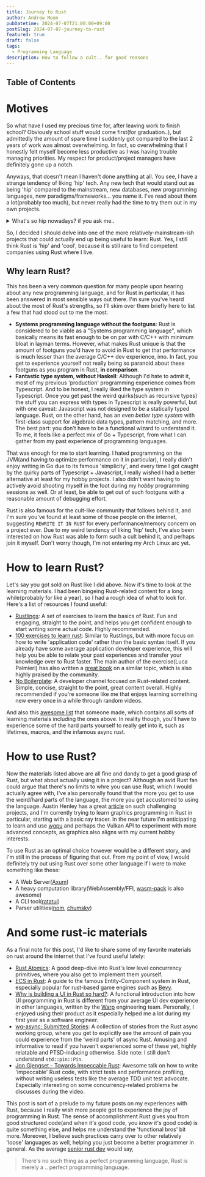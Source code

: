 ```yaml
---
title: Journey to Rust
author: Andrew Moon
pubDatetime: 2024-07-07T21:00:00+09:00
postSlug: 2024-07-07-journey-to-rust
featured: true
draft: false
tags:
  - Programming Language
description: How to follow a cult.. for good reasons
---
```


## Table of Contents

# Motives

So what have I used my precious time for, after leaving work to finish school? Obviously school stuff would come first(for graduation..), but admittedly the amount of spare time I suddenly got compared to the last 2 years of work was almost overwhelming. In fact, so overwhelming that I honestly felt myself become less productive as I was having trouble managing priorities. My respect for product/project managers have definitely gone up a notch.

Anyways, that doesn't mean I haven't done anything at all. You see, I have a strange tendency of liking 'hip' tech. Any new tech that would stand out as being 'hip' compared to the mainstream, new databases, new programming languages, new paradigms/frameworks... you name it. I've read about them a lot(probably too much), but never really had the time to try them out in my own projects.

<details><summary>What's so hip nowadays? if you ask me..</summary>

On top of my mind,

- Gleam
- Nim
- Zig
- Mojo
- SurrealDB
- SpacetimeDB
- WebGPU
- WebAssembly
- Deno/Bun

Some controversial ones included, I know, but my standards for being 'hip' also largely depends on their actual production usage.

</details>

So, I decided I should delve into one of the more relatively-mainstream-ish projects that could actually end up being useful to learn: Rust. Yes, I still think Rust is 'hip' and 'cool', because it is still rare to find competent companies using Rust where I live.

## Why learn Rust?

This has been a very common question for many people upon hearing about any new programming language, and for Rust in particular, it has been answered in most sensible ways out there. I'm sure you've heard about the most of Rust's strengths, so I'll skim over them briefly here to list a few that had stood out to me the most.

- **Systems programming language without the footguns**: Rust is considered to be viable as a "Systems programming language", which basically means its fast enough to be on par with C/C++ with minimum bloat in layman terms. However, what makes Rust unique is that the amount of footguns you'd have to avoid in Rust to get that performance is much lesser than the average C/C++ dev experience, imo. In fact, you get to experience yourself not really being so paranoid about these footguns as you program in Rust, **in comparison**.
- **Fantastic type system, without Haskell**: Although I'd hate to admit it, most of my previous 'production' programming experience comes from Typescript. And to be honest, I really liked the type system in Typescript. Once you get past the weird quirks(such as recursive types) the stuff you can express with types in Typescript is really powerful, but with one caveat: Javascript was not designed to be a statically typed language. Rust, on the other hand, has an _even better type system_ with first-class support for algebraic data types, pattern matching, and more. The best part: you don't have to be a functional wizard to understand it. To me, it feels like a perfect mix of Go + Typescript, from what I can gather from my past experience of programming languages.

That was enough for me to start learning. I hated programming on the JVM(and having to optimize performance on it in particular), I really didn't enjoy writing in Go due to its famous 'simplicity', and every time I got caught by the quirky parts of Typescript + Javascript, I really wished I had a better alternative at least for my hobby projects. I also didn't want having to actively avoid shooting myself in the foot during my _hobby_ programming sessions as well. Or at least, be able to get out of such footguns with a reasonable amount of debugging effort.

Rust is also famous for the cult-like community that follows behind it, and I'm sure you've found at least some of those people on the internet, suggesting `REWRITE IT IN RUST` for every performance/memory concern on a project ever. Due to my weird tendency of liking 'hip' tech, I've also been interested on how Rust was able to form such a cult behind it, and perhaps join it myself. Don't worry though, I'm not entering my Arch Linux arc yet.

# How to learn Rust?

Let's say you got sold on Rust like I did above. Now it's time to look at the learning materials. I had been bingeing Rust-related content for a long while(probably for like a year), so I had a rough idea of what to look for. Here's a list of resources I found useful:

- [Rustlings](https://github.com/rust-lang/rustlings): A set of exercises to learn the basics of Rust. Fun and engaging, straight to the point, and helps you get confident enough to start writing some actual code. Highly recommended.
- [100 exercises to learn rust](https://github.com/mainmatter/100-exercises-to-learn-rust): Similar to Rustlings, but with more focus on how to write 'application code' rather than the basic syntax itself. If you already have some average application developer experience, this will help you be able to relate your past experiences and transfer your knowledge over to Rust faster. The main author of the exercise(Luca Palmieri) has also written a [great book](https://www.zero2prod.com/index.html) on a similar topic, which is also highly praised by the community.
- [No Boilerplate](https://www.youtube.com/@NoBoilerplate): A developer channel focused on Rust-related content. Simple, concise, straight to the point, great content overall. Highly recommended if you're someone like me that enjoys learning something new every once in a while through random videos.

And also this [awesome list](https://github.com/ImplFerris/LearnRust) that someone made, which contains all sorts of learning materials including the ones above. In reality though, you'll have to experience some of the hard parts yourself to really get into it, such as lifetimes, macros, and the infamous async rust.

# How to use Rust?

Now the materials listed above are all fine and dandy to get a good grasp of Rust, but what about actually using it in a project? Although an avid Rust fan could argue that there's no limits to whre you can use Rust, which I would actually agree with, I've also personally found that the more you get to use the weird/hard parts of the language, the more you get accustomed to using the language. Austin Henley has a great [article](https://austinhenley.com/blog/morechallengingprojects.html) on such challenging projects, and I'm currently trying to learn graphics programming in Rust in particular, starting with a basic ray tracer. In the near future I'm anticipating to learn and use [wgpu](https://wgpu.rs/) and perhaps the Vulkan API to experiment with more advanced concepts, as graphics also aligns with my current hobby interests.

To use Rust as an optimal choice however would be a different story, and I'm still in the process of figuring that out. From my point of view, I would definitely try out using Rust over some other language if I were to make something like these:

- A Web Server([Axum](https://github.com/tokio-rs/axum))
- A heavy computation library(WebAssembly/FFI, [wasm-pack](https://github.com/rustwasm/wasm-pack) is also awesome)
- A CLI tool([ratatui](https://ratatui.rs/))
- Parser utilities([nom](https://github.com/rust-bakery/nom), [chumsky](https://github.com/zesterer/chumsky))

# And some rust-ic materials

As a final note for this post, I'd like to share some of my favorite materials on rust around the internet that I've found useful lately:

- [Rust Atomics](https://marabos.nl/atomics/foreword.html): A good deep-dive into Rust's low level concurrency primitives, where you also get to implement them yourself.
- [ECS in Rust](https://ianjk.com/ecs-in-rust/): A guide to the famous Entity-Component system in Rust, especially popular for rust-based game engines such as [Bevy](https://bevyengine.org/).
- [Why is building a UI in Rust so hard?](https://www.warp.dev/blog/why-is-building-a-ui-in-rust-so-hard): A functional introduction into how UI programming in Rust is different from your average UI dev experience in other languages, written by the [Warp](https://www.warp.dev/) engineering team. Personally, I enjoyed using their product as it especially helped me a lot during my first year as a software engineer.
- [wg-async: Submitted Stories](https://rust-lang.github.io/wg-async/vision/submitted_stories.html): A collection of stories from the Rust async working group, where you get to explicitly see the amount of pain you could experience from the 'weird parts' of async Rust. Amusing and informative to read if you haven't experienced some of these yet, highly relatable and PTSD-inducing otherwise. Side note: I still don't understand `std::pin::Pin`.
- [Jon Gjengset - Towards Impeccable Rust](https://www.youtube.com/watch?v=qfknfCsICUM): Awesome talk on how to write 'impeccable' Rust code, with strict tests and performance profiling, without writing useless tests like the average TDD unit test advocate. Especially interesting on some concurrency-related problems he discusses during the video.

This post is sort of a prelude to my future posts on my experiences with Rust, because I really wish more people got to experience the joy of programming in Rust. The sense of accomplishment Rust gives you from good structured code(and when it's good code, you _know_ it's good code) is quite something else, and helps me understand the 'functional bros' bit more. Moreover, I believe such practices carry over to other relatively 'loose' languages as well, helping you just become a better programmer in general. As the average [senior rust dev](https://youtu.be/TGfQu0bQTKc?si=bCg1qOc57Smpxqlr&t=95) would say,

> There's no such thing as a perfect programming language, Rust is merely a .. perfect programming language.
